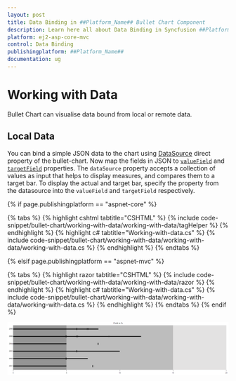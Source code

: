 ```yaml
---
layout: post
title: Data Binding in ##Platform_Name## Bullet Chart Component
description: Learn here all about Data Binding in Syncfusion ##Platform_Name## Bullet Chart component of Syncfusion Essential JS 2 and more.
platform: ej2-asp-core-mvc
control: Data Binding
publishingplatform: ##Platform_Name##
documentation: ug
---
```



# Working with Data

Bullet Chart can visualise data bound from local or remote data.

## Local Data

You can bind a simple JSON data to the chart using [DataSource](https://help.syncfusion.com/cr/aspnetcore-js2/Syncfusion.EJ2.Charts.BulletChart.html#Syncfusion_EJ2_Charts_BulletChart_DataSource) direct property of the bullet-chart. Now map the fields in JSON to [`valueField`](https://help.syncfusion.com/cr/aspnetcore-js2/Syncfusion.EJ2.Charts.BulletChartBuilder.html) and [`targetField`](https://help.syncfusion.com/cr/aspnetcore-js2/Syncfusion.EJ2.Charts.BulletChartBuilder.html) properties. The `dataSource` property accepts a collection of values as input that helps to display measures, and compares them to a target bar. To display the actual and target bar, specify the property from the datasource into the `valueField` and `targetField` respectively.

{% if page.publishingplatform == "aspnet-core" %}

{% tabs %}
{% highlight cshtml tabtitle="CSHTML" %}
{% include code-snippet/bullet-chart/working-with-data/working-with-data/tagHelper %}
{% endhighlight %}
{% highlight c# tabtitle="Working-with-data.cs" %}
{% include code-snippet/bullet-chart/working-with-data/working-with-data/working-with-data.cs %}
{% endhighlight %}
{% endtabs %}

{% elsif page.publishingplatform == "aspnet-mvc" %}

{% tabs %}
{% highlight razor tabtitle="CSHTML" %}
{% include code-snippet/bullet-chart/working-with-data/working-with-data/razor %}
{% endhighlight %}
{% highlight c# tabtitle="Working-with-data.cs" %}
{% include code-snippet/bullet-chart/working-with-data/working-with-data/working-with-data.cs %}
{% endhighlight %}
{% endtabs %}
{% endif %}



![Data Binding in Bullet Chart](images/blazor-bullet-chart-data-binding.png)